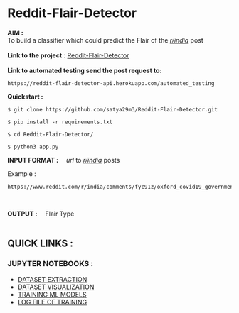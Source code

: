 # **Reddit-Flair-Detector**
**AIM :**<br> 
To build a classifier which could predict the Flair of the [_r/india_](https://www.reddit.com/r/india/) post
<br>
<br>
**Link to the project** : [Reddit-Flair-Detector](https://reddit-flair-detector-api.herokuapp.com/)
<br>
<br>
**Link to automated testing send the post request to:**
```
https://reddit-flair-detector-api.herokuapp.com/automated_testing
```

**Quickstart :**
```
$ git clone https://github.com/satya29m3/Reddit-Flair-Detector.git
```
```
$ pip install -r requirements.txt
```
```
$ cd Reddit-Flair-Detector/
```
```
$ python3 app.py
```

**INPUT FORMAT :**&emsp;  _url_ to [_r/india_](https://www.reddit.com/r/india/) posts<br />

Example : 
```
https://www.reddit.com/r/india/comments/fyc91z/oxford_covid19_government_response_trackersource/
```
<br>

**OUTPUT :**&emsp; Flair Type 
<br />
<br>
## **QUICK LINKS :**


### JUPYTER NOTEBOOKS :
* [DATASET EXTRACTION](https://github.com/satya29m3/Reddit-Flair-Detector/tree/master/Jupyter%20Notebook/reddit_data_load.ipynb)
* [DATASET VISUALIZATION](https://github.com/satya29m3/Reddit-Flair-Detector/tree/master/Jupyter%20Notebook/Data_visualization.ipynb)
* [TRAINING ML MODELS](https://github.com/satya29m3/Reddit-Flair-Detector/tree/master/Jupyter%20Notebook/Training_model_ML_implementaion.ipynb)
* [LOG FILE OF TRAINING](https://github.com/satya29m3/Reddit-Flair-Detector/blob/master/Jupyter%20Notebook/README.md)
